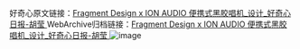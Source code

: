 好奇心原文链接：[Fragment Design x ION AUDIO 便携式黑胶唱机_设计_好奇心日报-胡莹 ](https://www.qdaily.com/articles/10782.html)
WebArchive归档链接：[Fragment Design x ION AUDIO 便携式黑胶唱机_设计_好奇心日报-胡莹 ](http://web.archive.org/web/20161101040814/http://www.qdaily.com:80/articles/10782.html)
![image](http://ww3.sinaimg.cn/large/007d5XDply1g3wgdsjz02j30u0237qdc)